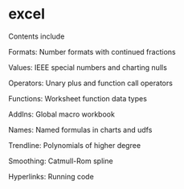 # excel

Contents include

Formats: 	  Number formats with continued fractions

Values: 	  IEEE special numbers and charting nulls

Operators: 	Unary plus and function call operators

Functions: 	Worksheet function data types

AddIns: 	  Global macro workbook

Names: 		  Named formulas in charts and udfs

Trendline: 	Polynomials of higher degree

Smoothing: 	Catmull-Rom spline

Hyperlinks: Running code
